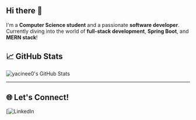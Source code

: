 ## Hi there 👋
I'm a **Computer Science student** and a passionate **software developer**.  
Currently diving into the world of **full-stack development**, **Spring Boot**, and **MERN stack**!

## 📈 GitHub Stats

![yacinee0's GitHub Stats](https://github-readme-stats.vercel.app/api?username=yacinee0&show_icons=true&theme=tokyonight)

---

## 🌐 Let's Connect!

[![LinkedIn](www.linkedin.com/in/yacine-kedjour-5b8313310)  
